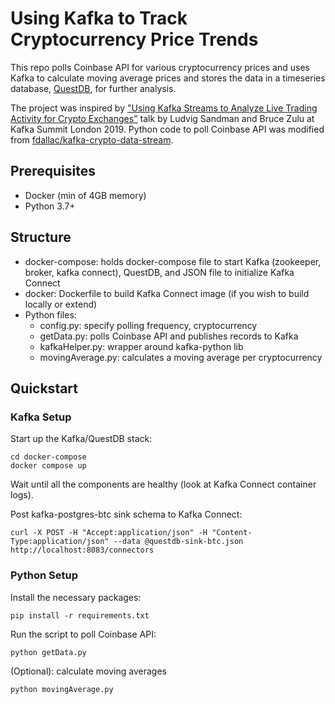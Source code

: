 # Using Kafka to Track Cryptocurrency Price Trends

This repo polls Coinbase API for various cryptocurrency prices and uses Kafka to calculate moving average prices and stores the data in a timeseries database, [QuestDB](https://questdb.io/), for further analysis.

The project was inspired by ["Using Kafka Streams to Analyze Live Trading Activity for Crypto Exchanges"](https://www.confluent.io/kafka-summit-lon19/using-kafka-streams-analyze-trading-crypto-exchanges/) talk by Ludvig Sandman and Bruce Zulu at Kafka Summit London 2019. Python code to poll Coinbase API was modified from [fdallac/kafka-crypto-data-stream](https://github.com/fdallac/kafka-crypto-data-stream).

## Prerequisites

- Docker (min of 4GB memory)
- Python 3.7+

## Structure

- docker-compose: holds docker-compose file to start Kafka (zookeeper, broker, kafka connect), QuestDB, and JSON file to initialize Kafka Connect
- docker: Dockerfile to build Kafka Connect image (if you wish to build locally or extend)
- Python files:
  - config.py: specify polling frequency, cryptocurrency
  - getData.py: polls Coinbase API and publishes records to Kafka
  - kafkaHelper.py: wrapper around kafka-python lib
  - movingAverage.py: calculates a moving average per cryptocurrency

## Quickstart

### Kafka Setup

Start up the Kafka/QuestDB stack:

```
cd docker-compose
docker compose up
```

Wait until all the components are healthy (look at Kafka Connect container logs).

Post kafka-postgres-btc sink schema to Kafka Connect:

```
curl -X POST -H "Accept:application/json" -H "Content-Type:application/json" --data @questdb-sink-btc.json http://localhost:8083/connectors
```

### Python Setup

Install the necessary packages:

```
pip install -r requirements.txt
```

Run the script to poll Coinbase API:

```
python getData.py
```

(Optional): calculate moving averages

```
python movingAverage.py
```
